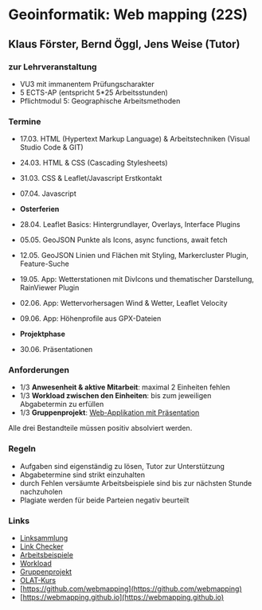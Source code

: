 # Geoinformatik: Web mapping (22S)

## Klaus Förster, Bernd Öggl, Jens Weise (Tutor)

### zur Lehrveranstaltung

* VU3 mit immanentem Prüfungscharakter
* 5 ECTS-AP (entspricht 5*25 Arbeitsstunden)
* Pflichtmodul 5: Geographische Arbeitsmethoden

### Termine

* 17.03. HTML (Hypertext Markup Language) & Arbeitstechniken (Visual Studio Code & GIT)
* 24.03. HTML & CSS (Cascading Stylesheets)
* 31.03. CSS & Leaflet/Javascript Erstkontakt
* 07.04. Javascript

* **Osterferien**

* 28.04. Leaflet Basics: Hintergrundlayer, Overlays, Interface Plugins
* 05.05. GeoJSON Punkte als Icons, async functions, await fetch
* 12.05. GeoJSON Linien und Flächen mit Styling, Markercluster Plugin, Feature-Suche
* 19.05. App: Wetterstationen mit DivIcons und thematischer Darstellung, RainViewer Plugin
* 02.06. App: Wettervorhersagen Wind & Wetter, Leaflet Velocity
* 09.06. App: Höhenprofile aus GPX-Dateien

* **Projektphase**

* 30.06.  Präsentationen

### Anforderungen

* 1/3 **Anwesenheit & aktive Mitarbeit**: maximal 2 Einheiten fehlen
* 1/3 **Workload zwischen den Einheiten**: bis zum jeweiligen Abgabetermin zu erfüllen
* 1/3 **Gruppenprojekt**: [Web-Applikation mit Präsentation](https://webmapping.github.io/projects)

Alle drei Bestandteile müssen positiv absolviert werden.

### Regeln

* Aufgaben sind eigenständig zu lösen, Tutor zur Unterstützung
* Abgabetermine sind strikt einzuhalten
* durch Fehlen versäumte Arbeitsbeispiele sind bis zur nächsten Stunde nachzuholen
* Plagiate werden für beide Parteien negativ beurteilt

### Links

* [Linksammlung](https://webmapping.github.io/links)
* [Link Checker](https://webmapping.github.io/linkchecker.html)
* [Arbeitsbeispiele](https://webmapping.github.io/examples)
* [Workload](https://webmapping.github.io/workload/index)
* [Gruppenprojekt](https://webmapping.github.io/projects)
* [OLAT-Kurs](https://lms.uibk.ac.at/url/RepositoryEntry/5187895382)
* [https://github.com/webmapping](https://github.com/webmapping)
* [https://webmapping.github.io](https://webmapping.github.io)
